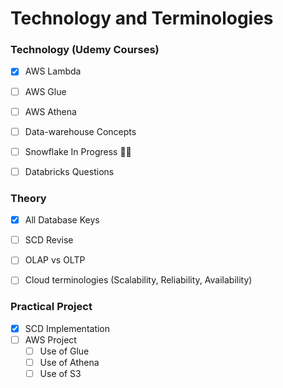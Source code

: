 # Technology and Terminologies

### Technology (Udemy Courses)
- [X] AWS Lambda
- [ ] AWS Glue
- [ ] AWS Athena
- [ ] Data-warehouse Concepts
- [ ] Snowflake In Progress 👨‍💻
- [ ] Databricks Questions


### Theory
- [X] All Database Keys
- [ ] SCD Revise
- [ ] OLAP vs OLTP
- [ ] Cloud terminologies (Scalability, Reliability, Availability)


### Practical Project
- [X] SCD Implementation
- [ ] AWS Project
  - [ ] Use of Glue
  - [ ] Use of Athena
  - [ ] Use of S3